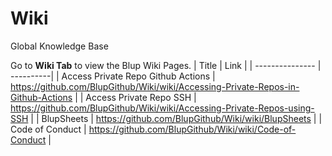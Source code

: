 # Wiki
Global Knowledge Base


Go to **Wiki Tab** to view the Blup Wiki Pages.
| Title | Link |
| --------------- | ----------|
| Access Private Repo Github Actions | https://github.com/BlupGithub/Wiki/wiki/Accessing-Private-Repos-in-Github-Actions |
| Access Private Repo SSH | https://github.com/BlupGithub/Wiki/wiki/Accessing-Private-Repos-using-SSH |
| BlupSheets | https://github.com/BlupGithub/Wiki/wiki/BlupSheets |
| Code of Conduct | https://github.com/BlupGithub/Wiki/wiki/Code-of-Conduct |
